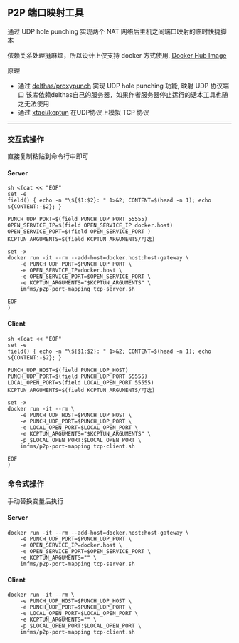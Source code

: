 ## P2P 端口映射工具
通过 UDP hole punching 实现两个 NAT 网络后主机之间端口映射的临时快捷脚本

依赖关系处理挺麻烦，所以设计上仅支持 docker 方式使用, [Docker Hub Image](https://hub.docker.com/r/imfms/p2p-port-mapping)

原理

- 通过 [delthas/proxypunch](https://github.com/delthas/proxypunch) 实现 UDP hole punching 功能, 映射 UDP 协议端口
  该库依赖delthas自己的服务器，如果作者服务器停止运行的话本工具也随之无法使用
- 通过 [xtaci/kcptun](https://github.com/xtaci/kcptun) 在UDP协议上模拟 TCP 协议

------

### 交互式操作

直接复制粘贴到命令行中即可

#### Server

```shell
sh <(cat << "EOF"
set -e
field() { echo -n "\${$1:$2}: " 1>&2; CONTENT=$(head -n 1); echo ${CONTENT:-$2}; }

PUNCH_UDP_PORT=$(field PUNCH_UDP_PORT 55555)
OPEN_SERVICE_IP=$(field OPEN_SERVICE_IP docker.host)
OPEN_SERVICE_PORT=$(field OPEN_SERVICE_PORT )
KCPTUN_ARGUMENTS=$(field KCPTUN_ARGUMENTS/可选)

set -x
docker run -it --rm --add-host=docker.host:host-gateway \
    -e PUNCH_UDP_PORT=$PUNCH_UDP_PORT \
    -e OPEN_SERVICE_IP=docker.host \
    -e OPEN_SERVICE_PORT=$OPEN_SERVICE_PORT \
    -e KCPTUN_ARGUMENTS="$KCPTUN_ARGUMENTS" \
    imfms/p2p-port-mapping tcp-server.sh

EOF
)

```

#### Client

```shell
sh <(cat << "EOF"
set -e
field() { echo -n "\${$1:$2}: " 1>&2; CONTENT=$(head -n 1); echo ${CONTENT:-$2}; }

PUNCH_UDP_HOST=$(field PUNCH_UDP_HOST)
PUNCH_UDP_PORT=$(field PUNCH_UDP_PORT 55555)
LOCAL_OPEN_PORT=$(field LOCAL_OPEN_PORT 55555)
KCPTUN_ARGUMENTS=$(field KCPTUN_ARGUMENTS/可选)

set -x
docker run -it --rm \
    -e PUNCH_UDP_HOST=$PUNCH_UDP_HOST \
    -e PUNCH_UDP_PORT=$PUNCH_UDP_PORT \
    -e LOCAL_OPEN_PORT=$LOCAL_OPEN_PORT \
    -e KCPTUN_ARGUMENTS="$KCPTUN_ARGUMENTS" \
    -p $LOCAL_OPEN_PORT:$LOCAL_OPEN_PORT \
    imfms/p2p-port-mapping tcp-client.sh

EOF
)

```

### 命令式操作

手动替换变量后执行

#### Server

```shell
docker run -it --rm --add-host=docker.host:host-gateway \
    -e PUNCH_UDP_PORT=$PUNCH_UDP_PORT \
    -e OPEN_SERVICE_IP=docker.host \
    -e OPEN_SERVICE_PORT=$OPEN_SERVICE_PORT \
    -e KCPTUN_ARGUMENTS="" \
    imfms/p2p-port-mapping tcp-server.sh
```

#### Client

```shell
docker run -it --rm \
    -e PUNCH_UDP_HOST=$PUNCH_UDP_HOST \
    -e PUNCH_UDP_PORT=$PUNCH_UDP_PORT \
    -e LOCAL_OPEN_PORT=$LOCAL_OPEN_PORT \
    -e KCPTUN_ARGUMENTS="" \
    -p $LOCAL_OPEN_PORT:$LOCAL_OPEN_PORT \
    imfms/p2p-port-mapping tcp-client.sh
```

